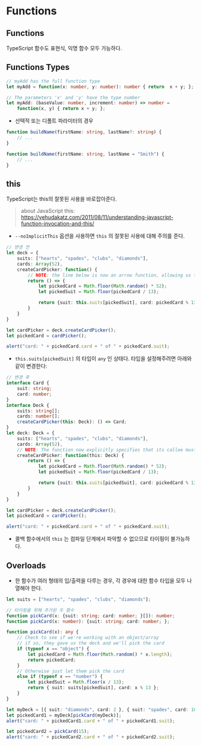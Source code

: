# Functions

## Functions

TypeScript 함수도 표현식, 익명 함수 모두 가능하다.

## Functions Types

```typescript
// myAdd has the full function type
let myAdd = function(x: number, y: number): number { return  x + y; };

// The parameters 'x' and 'y' have the type number
let myAdd: (baseValue: number, increment: number) => number =
    function(x, y) { return x + y; };
```

- 선택적 또는 디폴트 파라미터의 경우

```typescript
function buildName(firstName: string, lastName?: string) {
    // ...
}

function buildName(firstName: string, lastName = "Smith") {
    // ...
}
```

## this

TypeScript는 this의 잘못된 사용을 바로잡아준다.

> about JavaScript this: https://yehudakatz.com/2011/08/11/understanding-javascript-function-invocation-and-this/

- `--noImplicitThis` 옵션을 사용하면 `this` 의 잘못된 사용에 대해 주의를 준다.

```typescript
// 변경 전
let deck = {
    suits: ["hearts", "spades", "clubs", "diamonds"],
    cards: Array(52),
    createCardPicker: function() {
        // NOTE: the line below is now an arrow function, allowing us to capture 'this' right here
        return () => {
            let pickedCard = Math.floor(Math.random() * 52);
            let pickedSuit = Math.floor(pickedCard / 13);

            return {suit: this.suits[pickedSuit], card: pickedCard % 13};
        }
    }
}

let cardPicker = deck.createCardPicker();
let pickedCard = cardPicker();

alert("card: " + pickedCard.card + " of " + pickedCard.suit);
```

- `this.suits[pickedSuit]` 의 타입이 `any` 인 상태다. 타입을 설정해주려면 아래와 같이 변경한다:

```typescript
// 변경 후
interface Card {
    suit: string;
    card: number;
}
interface Deck {
    suits: string[];
    cards: number[];
    createCardPicker(this: Deck): () => Card;
}
let deck: Deck = {
    suits: ["hearts", "spades", "clubs", "diamonds"],
    cards: Array(52),
    // NOTE: The function now explicitly specifies that its callee must be of type Deck
    createCardPicker: function(this: Deck) {
        return () => {
            let pickedCard = Math.floor(Math.random() * 52);
            let pickedSuit = Math.floor(pickedCard / 13);

            return {suit: this.suits[pickedSuit], card: pickedCard % 13};
        }
    }
}

let cardPicker = deck.createCardPicker();
let pickedCard = cardPicker();

alert("card: " + pickedCard.card + " of " + pickedCard.suit);
```

- 콜백 함수에서의 `this` 는 컴파일 단계에서 파악할 수 없으므로 타이핑이 불가능하다.

## Overloads

- 한 함수가 여러 형태의 입/출력을 다루는 경우, 각 경우에 대한 함수 타입을 모두 나열해야 한다.

```typescript
let suits = ["hearts", "spades", "clubs", "diamonds"];

// 타이핑을 위해 추가된 두 함수
function pickCard(x: {suit: string; card: number; }[]): number;
function pickCard(x: number): {suit: string; card: number; };

function pickCard(x): any {
    // Check to see if we're working with an object/array
    // if so, they gave us the deck and we'll pick the card
    if (typeof x == "object") {
        let pickedCard = Math.floor(Math.random() * x.length);
        return pickedCard;
    }
    // Otherwise just let them pick the card
    else if (typeof x == "number") {
        let pickedSuit = Math.floor(x / 13);
        return { suit: suits[pickedSuit], card: x % 13 };
    }
}

let myDeck = [{ suit: "diamonds", card: 2 }, { suit: "spades", card: 10 }, { suit: "hearts", card: 4 }];
let pickedCard1 = myDeck[pickCard(myDeck)];
alert("card: " + pickedCard1.card + " of " + pickedCard1.suit);

let pickedCard2 = pickCard(15);
alert("card: " + pickedCard2.card + " of " + pickedCard2.suit);
```

